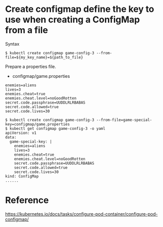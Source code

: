 # Create configmap define the key to use when creating a ConfigMap from a file

Syntax

```
$ kubectl create configmap game-config-3 --from-file=${my_key_name}=${path_to_file}
```

Prepare a properties file.

* configmap/game.properties
```
enemies=aliens
lives=3
enemies.cheat=true
enemies.cheat.level=noGoodRotten
secret.code.passphrase=UUDDLRLRBABAS
secret.code.allowed=true
secret.code.lives=30
```

```
$ kubectl create configmap game-config-3 --from-file=game-special-key=configmap/game.properties
$ kubectl get configmap game-config-3 -o yaml
apiVersion: v1
data:
  game-special-key: |
    enemies=aliens
    lives=3
    enemies.cheat=true
    enemies.cheat.level=noGoodRotten
    secret.code.passphrase=UUDDLRLRBABAS
    secret.code.allowed=true
    secret.code.lives=30
kind: ConfigMap
......
```

# Reference
https://kubernetes.io/docs/tasks/configure-pod-container/configure-pod-configmap/

